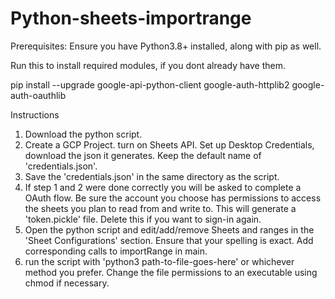 # Python-sheets-importrange

Prerequisites: Ensure you have Python3.8+ installed, along with pip as well.


Run this to install required modules, if you dont already have them.

pip install --upgrade google-api-python-client google-auth-httplib2 google-auth-oauthlib

Instructions
1) Download the python script. 
2) Create a GCP Project. turn on Sheets API. Set up Desktop Credentials, download the json it generates. Keep the default name of 'credentials.json'.
3) Save the 'credentials.json' in the same directory as the script.
4) If step 1 and 2 were done correctly you will be asked to complete a OAuth flow. Be sure the account you choose has permissions to access the sheets you plan to read from and write to. This will generate a 'token.pickle' file. Delete this if you want to sign-in again.
5) Open the python script and edit/add/remove Sheets and ranges in the 'Sheet Configurations' section. Ensure that your spelling is exact. Add corresponding calls to importRange in main.
6) run the script with 'python3 path-to-file-goes-here' or whichever method you prefer. Change the file permissions to an executable using chmod if necessary.
